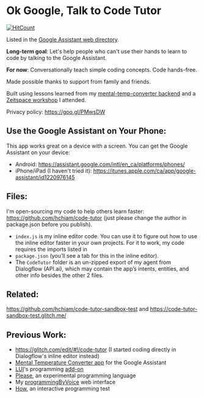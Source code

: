 # Ok Google, Talk to Code Tutor

[![HitCount](http://hits.dwyl.io/hchiam/code-tutor.svg)](http://hits.dwyl.io/hchiam/code-tutor)

Listed in the [Google Assistant web directory](https://assistant.google.com/services/a/uid/000000668d1fb538).

**Long-term goal**: Let's help people who can't use their hands to learn to code by talking to the Google Assistant.

**For now**: Conversationally teach simple coding concepts. Code hands-free.

Made possible thanks to support from family and friends.

Built using lessons learned from my [mental-temp-converter backend](https://glitch.com/edit/#!/mental-temp-converter) and a [Zeitspace workshop](https://github.com/zeitspace/AssistantAppWorkshop) I attended.

Privacy policy: https://goo.gl/PMwsDW

## Use the Google Assistant on Your Phone:

This app works great on a device with a screen. You can get the Google Assistant on your device:

* Android: https://assistant.google.com/intl/en_ca/platforms/phones/
* iPhone/iPad (I haven't tried it): https://itunes.apple.com/ca/app/google-assistant/id1220976145

## Files:

I'm open-sourcing my code to help others learn faster: https://github.com/hchiam/code-tutor (just please change the author in package.json before you publish).

* `index.js` is my inline editor code. You can use it to figure out how to use the inline editor faster in your own projects. For it to work, my code requires the imports listed in 
* `package.json` (you’ll see a tab for this in the inline editor). 
* The `CodeTutor` folder is an un-zipped export of my agent from Dialogflow (API.ai), which may contain the app’s intents, entities, and other info besides the other 2 files. 

## Related:

https://github.com/hchiam/code-tutor-sandbox-test and https://code-tutor-sandbox-test.glitch.me/

## Previous Work:

* https://glitch.com/edit/#!/code-tutor (I started coding directly in Dialogflow's inline editor instead)
* [Mental Temperature Converter app](https://github.com/hchiam/mental-temperature-converter) for the Google Assistant
* [LUI](https://github.com/hchiam/language-user-interface)'s programming [add-on](https://github.com/hchiam/language-user-interface/blob/master/add-on.js)
* [Please](https://github.com/hchiam/please), an experimental programming language
* My [programmingByVoice](https://github.com/hchiam/programmingByVoice) web interface
* [How](https://github.com/hchiam/how), an interactive programming test

